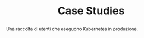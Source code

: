 ---
title: Case Studies
linkTitle: Case Studies
bigheader: Kubernetes User Case Studies
abstract: Una raccolta di utenti che eseguono Kubernetes in produzione.
layout: basic
class: gridPage
cid: caseStudies
---